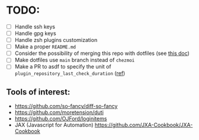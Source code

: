 # TODO:
- [ ] Handle ssh keys
- [ ] Handle gpg keys
- [ ] Handle zsh plugins customization
- [ ] Make a proper `README.md`
- [ ] Consider the possibility of merging this repo with dotfiles (see [this doc](https://www.chezmoi.io/user-guide/advanced/customize-your-source-directory))
- [ ] Make dotfiles use `main` branch instead of `chezmoi`
- [ ] Make a PR to asdf to specify the unit of `plugin_repository_last_check_duration` ([ref](https://github.com/asdf-vm/asdf/search?q=plugin_repository_last_check_duration))

##  Tools of interest:
- https://github.com/so-fancy/diff-so-fancy
- https://github.com/moretension/duti
- https://github.com/OJFord/loginitems
- JAX (Javascript for Automation) https://github.com/JXA-Cookbook/JXA-Cookbook
